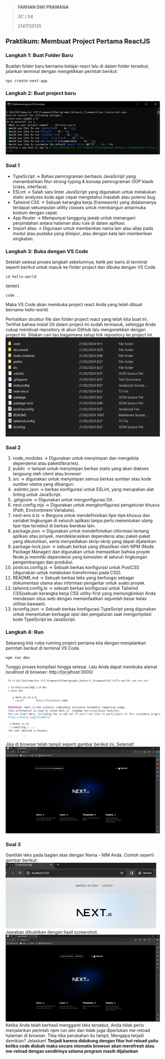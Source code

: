 > **FARHAN DWI PRAMANA**
>
> 3C / 04
>
> 2141720125

## Praktikum: Membuat Project Pertama ReactJS

### **Langkah 1: Buat Folder Baru**

Buatlah folder baru bernama belajar-react lalu di dalam folder tersebut, jalankan terminal dengan mengetikkan perintah berikut:

```
npx create-next-app
```

### **Langkah 2: Buat project baru**

![Alt text](document/langkah-2.png)

### **Soal 1**

- TypeScript -> Bahas pemrograman berbasis JavaScript yang menambahkan fitur strong-typing & konsep pemrograman OOP klasik (class, interface).
- ESLint -> Salah satu linter JavaScript yang digunakan untuk melakukan static analyzes kode agar cepat mengetahui masalah atau potensi bug.
- Tailwind CSS -> Sebuah kerangka kerja (framework) yang didalamanya terdapat sekumpulan utility classes untuk membangun antarmuka kostum dengan cepat.
- App Router -> Mempunyai tanggung jawab untuk menangani perpindahan antara halaman atau rute di dalam aplikasi.
- Import alias -> Digunaan untuk memberikan nama lain atau alias pada modul atau pustaka yang diimpor, atau dengan kata lain memberikan singkatan.

### **Langkah 3: Buka dengan VS Code**

Setelah selesai proses langkah sebelumnya, ketik per baris di terminal seperti berikut untuk masuk ke folder project dan dibuka dengan VS Code.

```
cd hello-world
```

(enter)

```
code .
```

Maka VS Code akan membuka project react Anda yang telah dibuat bernama hello-world.

Perhatikan struktur file dan folder project react yang telah kita buat ini. Terlihat bahwa inisial Git dalam project ini sudah termasuk, sehingga Anda cukup membuat repository di akun GitHub lalu mengonekkan dengan project ini. Silakan cari tau bagaimana setup link repository ke project ini.
![Alt text](document/langlah-3.png)

### **Soal 2**

1. node_modules -> Digunakan untuk menyimpan dan mengelola dependensi atau paket(libraries).
2. public -> tampat untuk menyimpan berkas statis yang akan diakses langsung oleh client atau browser
3. src -> digunakan untuk menyimpan semua berkas sumber atau kode sumber utama yang dibangun.
4. .eslintrc.json -> berkas konfigurasi untuk ESLint, yang merupakan alat linting untuk JavaScript.
5. .gitignore -> Digunakan untuk mengonfigurasi Git.
6. next.config.mjs -> Digunakan untuk mengkonfigurasi pengaturan khusus (Path, Environtment Variabels).
7. next-env.d.ts -> Berguna untuk mendefinisikan tipe-tipe khusus dan variabel lingkungan di seluruh aplikasi tanpa perlu menentukan ulang tipe-tipe tersebut di berkas-berekas lain.
8. package.json -> Digunakan untuk mendefinisikan informasi tentang aplikasi atau proyek, mendeklarasikan dependensi atau paket-paket yang dibutuhkan, serta menyediakan skrip-skrip yang dapat dijalankan.
9. package-lock.json -> sebuah berkas yang dihasilkan oleh NPM (Node Package Manager) dan digunakan untuk memastikan bahwa proyek Node.js memiliki dependensi yang konsisten di seluruh lingkungan pengembangan dan produksi.
10. postcss.config.js -> Sebuah berkas konfigurasi untuk PostCSS (digunakan untuk melakukan transformasi pada CSS).
11. README.md -> Sebuah berkas teks yang berfungsi sebagai dokumentasi utama atau informasi pengantar untuk suatu proyek.
12. tailwind.config.ts -> sebuah berkas konfigurasi untuk Tailwind CSS(sebuah kerangka kerja CSS utility-first yang memungkinkan Anda mendesain situs web dengan memanfaatkan sejumlah besar kelas utilitas bawaan).
13. tsconfig.json -> Sebuah berkas konfigurasi TypeScript yang digunakan untuk menentukan berbagai opsi dan pengaturan saat mengompilasi kode TypeScript ke JavaScript.

### **Langkah 4: Run**

Sekarang kita coba running project pertama kita dengan menjalankan perintah berikut di terminal VS Code.

```
npm run dev
```

Tunggu proses kompilasi hingga selesai. Lalu Anda dapat membuka alamat localhost di browser: http://localhost:3000/
![Alt text](document/langkah-4.png)

Jika di browser telah tampil seperti gambar berikut ini, Selamat!
![Alt text](document/tampilan-awal.png)

### **Soal 3**

Gantilah teks pada bagian atas dengan Nama - NIM Anda. Contoh seperti gambar berikut:
![Alt text](document/gambar-soal-3.png)
Jawaban dibuktikan dengan hasil screenshot.
![Alt text](document/soal3.png)
Ketika Anda telah berhasil mengganti teks tersebut, Anda tidak perlu menjalankan perintah npm run dev dan tidak juga diperlukan me-reload halaman di browser. Tiba-tiba perubahan itu tampil, Mengapa terjadi demikian? Jelaskan!
**Terjadi karena didukung dengan fitur hot reload yaitu ketika code diubah maka secara otomatis browser akan merefresh atau me-reload dengan sendirinya selama program masih dijalankan**
